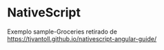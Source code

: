 # NativeScript

Exemplo sample-Groceries retirado de https://tjvantoll.github.io/nativescript-angular-guide/ 